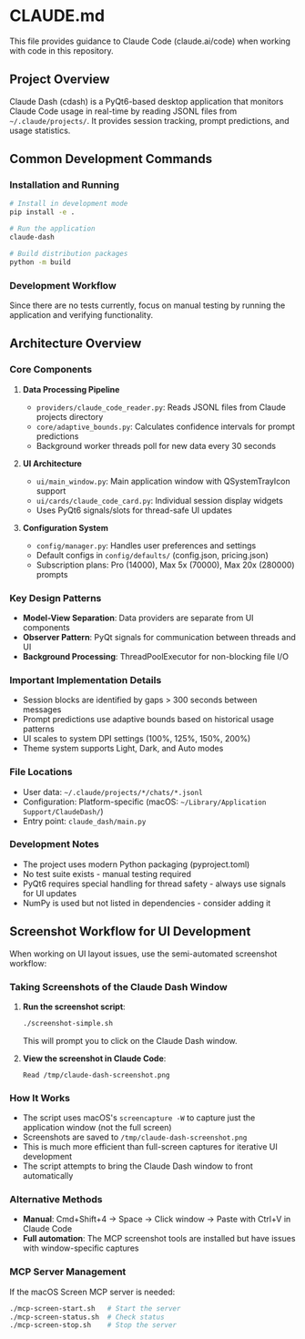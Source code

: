 # CLAUDE.md

This file provides guidance to Claude Code (claude.ai/code) when working with code in this repository.

## Project Overview

Claude Dash (cdash) is a PyQt6-based desktop application that monitors Claude Code usage in real-time by reading JSONL files from `~/.claude/projects/`. It provides session tracking, prompt predictions, and usage statistics.

## Common Development Commands

### Installation and Running
```bash
# Install in development mode
pip install -e .

# Run the application
claude-dash

# Build distribution packages
python -m build
```

### Development Workflow
Since there are no tests currently, focus on manual testing by running the application and verifying functionality.

## Architecture Overview

### Core Components

1. **Data Processing Pipeline**
   - `providers/claude_code_reader.py`: Reads JSONL files from Claude projects directory
   - `core/adaptive_bounds.py`: Calculates confidence intervals for prompt predictions
   - Background worker threads poll for new data every 30 seconds

2. **UI Architecture**
   - `ui/main_window.py`: Main application window with QSystemTrayIcon support
   - `ui/cards/claude_code_card.py`: Individual session display widgets
   - Uses PyQt6 signals/slots for thread-safe UI updates

3. **Configuration System**
   - `config/manager.py`: Handles user preferences and settings
   - Default configs in `config/defaults/` (config.json, pricing.json)
   - Subscription plans: Pro (14000), Max 5x (70000), Max 20x (280000) prompts

### Key Design Patterns

- **Model-View Separation**: Data providers are separate from UI components
- **Observer Pattern**: PyQt signals for communication between threads and UI
- **Background Processing**: ThreadPoolExecutor for non-blocking file I/O

### Important Implementation Details

- Session blocks are identified by gaps > 300 seconds between messages
- Prompt predictions use adaptive bounds based on historical usage patterns
- UI scales to system DPI settings (100%, 125%, 150%, 200%)
- Theme system supports Light, Dark, and Auto modes

### File Locations

- User data: `~/.claude/projects/*/chats/*.jsonl`
- Configuration: Platform-specific (macOS: `~/Library/Application Support/ClaudeDash/`)
- Entry point: `claude_dash/main.py`

### Development Notes

- The project uses modern Python packaging (pyproject.toml)
- No test suite exists - manual testing required
- PyQt6 requires special handling for thread safety - always use signals for UI updates
- NumPy is used but not listed in dependencies - consider adding it

## Screenshot Workflow for UI Development

When working on UI layout issues, use the semi-automated screenshot workflow:

### Taking Screenshots of the Claude Dash Window

1. **Run the screenshot script**:
   ```bash
   ./screenshot-simple.sh
   ```
   This will prompt you to click on the Claude Dash window.

2. **View the screenshot in Claude Code**:
   ```
   Read /tmp/claude-dash-screenshot.png
   ```

### How It Works

- The script uses macOS's `screencapture -W` to capture just the application window (not the full screen)
- Screenshots are saved to `/tmp/claude-dash-screenshot.png`
- This is much more efficient than full-screen captures for iterative UI development
- The script attempts to bring the Claude Dash window to front automatically

### Alternative Methods

- **Manual**: Cmd+Shift+4 → Space → Click window → Paste with Ctrl+V in Claude Code
- **Full automation**: The MCP screenshot tools are installed but have issues with window-specific captures

### MCP Server Management

If the macOS Screen MCP server is needed:
```bash
./mcp-screen-start.sh   # Start the server
./mcp-screen-status.sh  # Check status
./mcp-screen-stop.sh    # Stop the server
```